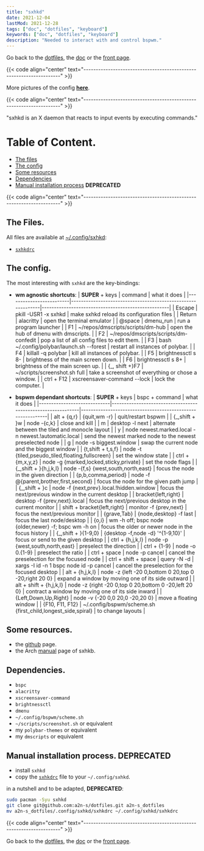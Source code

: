 ```yaml
---
title: "sxhkd"
date: 2021-12-04
lastMod: 2021-12-28
tags: ["doc", "dotfiles", "keyboard"]
keywords: ["doc", "dotfiles", "keyboard"]
description: "Needed to interact with and control bspwm."
---
```

Go back to the [dotfiles](/public/doc/config/dotfiles), the [doc](/public/doc/config) or the [front page](/public).  

{{< code align="center" text="--------------------------------------------------------------------" >}}

More pictures of the config [**here**](https://github.com/a2n-s/dotfiles#4-gallery-toc).

{{< code align="center" text="--------------------------------------------------------------------" >}}

"sxhkd is an X daemon that reacts to input events by executing commands."

# Table of Content.
- [The files](#the-files)
- [The config](#the-config)
- [Some resources](#some-resources)
- [Dependencies](#dependencies)
- [Manual installation process](#manual-installation-process-deprecated) **DEPRECATED**

{{< code align="center" text="--------------------------------------------------------------------" >}}

## The Files.
All files are available at [~/.config/sxhkd](https://github.com/a2n-s/dotfiles/blob/main/.config/sxhkd):
- [`sxhkdrc`]

## The config.
The most interesting with `sxhkd` are the key-bindings:
- **wm agnostic shortcuts**:
| **SUPER** + keys        | command                                                     | what it does                                       |
|-------------------------|-------------------------------------------------------------|----------------------------------------------------|
| Escape                  | pkill -USR1 -x sxhkd                                        | make sxhkd reload its configuration files          |
| Return                  | alacritty                                                   | open the terminal emulator                         |
| @space                  | dmenu_run                                                   | run a program launcher                             |
| F1                      | ~/repos/dmscripts/scripts/dm-hub                            | open the hub of dmenu with dmscripts.              |
| F2                      | ~/repos/dmscripts/scripts/dm-confedit                       | pop a list of all config files to edit them.       |
| F3                      | bash ~/.config/polybar/launch.sh --forest                   | restart all instances of polybar.                  |
| F4                      | killall -q polybar                                          | kill all instances of polybar.                     |
| F5                      | brightnessctl s 8-                                          | brightness of the main screen down.                |
| F6                      | brightnessctl s 8+                                          | brightness of the main screen up.                  |
| {\_, shift +}F7         | ~/scripts/screenshot.sh full                                | take a screenshot of everything or chose a window. |
| ctrl + F12              | xscreensaver-command --lock                                 | lock the computer.                                 |

- **bspwm dependant shortcuts**:
| **SUPER** + keys            | bspc + command                                              | what it does                                               |
|-----------------------------|-------------------------------------------------------------|------------------------------------------------------------|
| alt + {q,r}                 | {quit,wm -r}                                                | quit/restart bspwm                                         |
| {\_,shift + }w              | node -{c,k}                                                 | close and kill                                             |
| m                           | desktop -l next                                             | alternate between the tiled and monocle layout             |
| y                           | node newest.marked.local -n newest.!automatic.local         | send the newest marked node to the newest preselected node |
| g                           | node -s biggest.window                                      | swap the current node and the biggest window               |
| {t,shift + t,s,f}           | node -t {tiled,pseudo_tiled,floating,fullscreen}            | set the window state                                       |
| ctrl + {m,x,y,z}            | node -g {marked,locked,sticky,private}                      | set the node flags                                         |
| {\_,shift + }{h,j,k,l}      | node -{f,s} {west,south,north,east}                         | focus the node in the given direction                      |
| {p,b,comma,period}          | node -f @{parent,brother,first,second}                      | focus the node for the given path jump                     |
| {\_,shift + }c              | node -f {next,prev}.local.!hidden.window                    | focus the next/previous window in the current desktop      |
| bracket{left,right}         | desktop -f {prev,next}.local                                | focus the next/previous desktop in the current monitor     |
| shift + bracket{left,right} | monitor -f {prev,next}                                      | focus the next/previous monitor                            |
| {grave,Tab}                 | {node,desktop} -f last                                      | focus the last node/desktop                                |
| {o,i}                       | wm -h off; bspc node {older,newer} -f; bspc wm -h on        | focus the older or newer node in the focus history         |
| {\_,shift + }{1-9,0}        | {desktop -f,node -d} '^{1-9,10}'                            | focus or send to the given desktop                         |
| ctrl + {h,j,k,l}            | node -p {west,south,north,east}                             | preselect the direction                                    |
| ctrl + {1-9}                | node -o 0.{1-9}                                             | preselect the ratio                                        |
| ctrl + space                | node -p cancel                                              | cancel the preselection for the focused node               |
| ctrl + shift + space        | query -N -d \| xargs -I id -n 1 bspc node id -p cancel      | cancel the preselection for the focused desktop            |
| alt + {h,j,k,l}             | node -z {left -20 0,bottom 0 20,top 0 -20,right 20 0}       | expand a window by moving one of its side outward          |
| alt + shift + {h,j,k,l}     | node -z {right -20 0,top 0 20,bottom 0 -20,left 20 0}       | contract a window by moving one of its side inward         |
| {Left,Down,Up,Right}        | node -v {-20 0,0 20,0 -20,20 0}                             | move a floating window                                     |
| {F10, F11, F12}             | ~/.config/bspwm/scheme.sh {first_child,longest_side,spiral} | to change layouts                                          |

## Some resources.
- the [github](https://github.com/baskerville/sxhkd) page.
- the Arch [manual](https://man.archlinux.org/man/sxhkd.1) page of sxhkb.

## Dependencies.
- `bspc`
- `alacritty`
- `xscreensaver-command`
- `brightnessctl`
- `dmenu`
- `~/.config/bspwm/scheme.sh`
- `~/scripts/screenshot.sh` or equivalent
- my `polybar-themes` or equivalent
- my `dmscripts` or equivalent

## Manual installation process. **DEPRECATED**
- install `sxhkd`
- copy the [`sxhkdrc`] file to your `~/.config/sxhkd`.

in a nutshell and to be adapted, **DEPRECATED**:
```bash
sudo pacman -Syu sxhkd
git clone git@github.com:a2n-s/dotfiles.git a2n-s_dotfiles
mv a2n-s_dotfiles/.config/sxhkd/sxhkdrc ~/.config/sxhkd/sxhkdrc
```

{{< code align="center" text="--------------------------------------------------------------------" >}}

Go back to the [dotfiles](/public/doc/config/dotfiles), the [doc](/public/doc/config) or the [front page](/public).  

[`sxhkdrc`]: https://github.com/a2n-s/dotfiles/blob/main/.config/sxhkd/sxhkdrc
